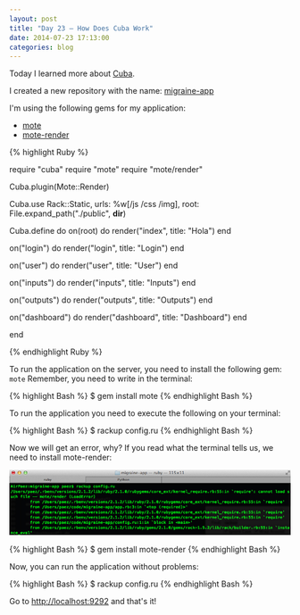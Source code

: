 ```yaml
---
layout: post
title: "Day 23 – How Does Cuba Work"
date: 2014-07-23 17:13:00
categories: blog
---
```


Today I learned more about <a href="http://cuba.is">Cuba</a>.

I created a new repository with the name: <a href="https://github.com/migraine-io/migraine-app">migraine-app</a>


I'm using the following gems for my application:

* <a href="https://github.com/soveran/mote">mote</a>
* <a href="https://github.com/frodsan/mote-render">mote-render</a>

{% highlight Ruby %}

require "cuba"
require "mote"
require "mote/render"

Cuba.plugin(Mote::Render)

Cuba.use Rack::Static,
  urls: %w[/js /css /img],
  root: File.expand_path("./public", __dir__)

Cuba.define do
  on(root) do
    render("index", title: "Hola")
  end

  on("login") do
    render("login", title: "Login")
  end

  on("user") do
    render("user", title: "User")
  end

  on("inputs") do
    render("inputs", title: "Inputs")
  end

  on("outputs") do
    render("outputs", title: "Outputs")
  end

  on("dashboard") do
    render("dashboard", title: "Dashboard")
  end

end

{% endhighlight Ruby %}

To run the application on the server, you need to install the following gem: `mote`
Remember, you need to write in the terminal:

{% highlight Bash %}
$ gem install mote
{% endhighlight Bash %}

To run the application you need to execute the following on your terminal:

{% highlight Bash %}
$ rackup config.ru
{% endhighlight Bash %}

Now we will get an error, why?
If you read what the terminal tells us, we need to install mote-render:

![yo](/images/installmote.jpg)

{% highlight Bash %}
$ gem install mote-render
{% endhighlight Bash %}

Now, you can run the application without problems:

{% highlight Bash %}
$ rackup config.ru
{% endhighlight Bash %}

Go to [http://localhost:9292](http://localhost:9292) and that's it!
